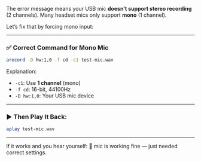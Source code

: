The error message means your USB mic **doesn’t support stereo recording** (2 channels). Many headset mics only support **mono** (1 channel).

Let’s fix that by forcing mono input:

---

### ✅ Correct Command for Mono Mic

```bash
arecord -D hw:1,0 -f cd -c1 test-mic.wav
```

Explanation:

* `-c1`: Use **1 channel** (mono)
* `-f cd`: 16-bit, 44100Hz
* `-D hw:1,0`: Your USB mic device

---

### ▶️ Then Play It Back:

```bash
aplay test-mic.wav
```

---

If it works and you hear yourself: 🎉 mic is working fine — just needed correct settings.


